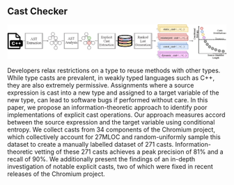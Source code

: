 ## Cast Checker

<img src="arh_diagram.EPS" alt="Cast Checker's Architecture]" style="width:1280px;"/>

Developers relax restrictions on a type to reuse methods with other types. While type casts are prevalent, in weakly typed languages such as C++, they are also extremely permissive. Assignments where a source expression is cast into a new type and assigned to a target variable of the new type, can lead to software bugs if performed without care. In this paper, we propose an information-theoretic approach to identify poor implementations of explicit cast operations. Our approach measures accord between the source expression and the target variable using conditional entropy. We collect casts from 34 components of the Chromium project, which collectively account for 27MLOC and random-uniformly sample this dataset to create a manually labelled dataset of 271 casts. Information-theoretic vetting of these 271 casts achieves a peak precision of 81% and a recall of 90%. We additionally present the findings of an in-depth investigation of notable explicit casts, two of which were fixed in recent releases of the Chromium project.